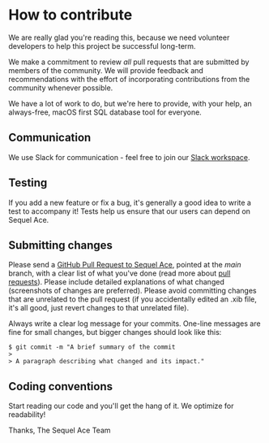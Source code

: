 # How to contribute

We are really glad you're reading this, because we need volunteer developers to help this project be successful long-term.

We make a commitment to review *all* pull requests that are submitted by members of the community. We will provide feedback and recommendations with the effort of incorporating contributions from the community whenever possible.

We have a lot of work to do, but we're here to provide, with your help, an always-free, macOS first SQL database tool for everyone.

## Communication

We use Slack for communication - feel free to join our [Slack workspace](https://join.slack.com/t/sequel-ace/shared_invite/zt-g9bg1q6o-gDWyGCzauwPdg8BjmBCqKg).

## Testing

If you add a new feature or fix a bug, it's generally a good idea to write a test to accompany it! Tests help us ensure that our users can depend on Sequel Ace.

## Submitting changes

Please send a [GitHub Pull Request to Sequel Ace](https://github.com/Sequel-Ace/Sequel-Ace/pull/new/dev), pointed at the *main* branch, with a clear list of what you've done (read more about [pull requests](http://help.github.com/pull-requests/)). Please include detailed explanations of what changed (screenshots of changes are preferred). Please avoid committing changes that are unrelated to the pull request (if you accidentally edited an .xib file, it's all good, just revert changes to that unrelated file).

Always write a clear log message for your commits. One-line messages are fine for small changes, but bigger changes should look like this:

    $ git commit -m "A brief summary of the commit
    > 
    > A paragraph describing what changed and its impact."

## Coding conventions

Start reading our code and you'll get the hang of it. We optimize for readability!

Thanks,
The Sequel Ace Team
